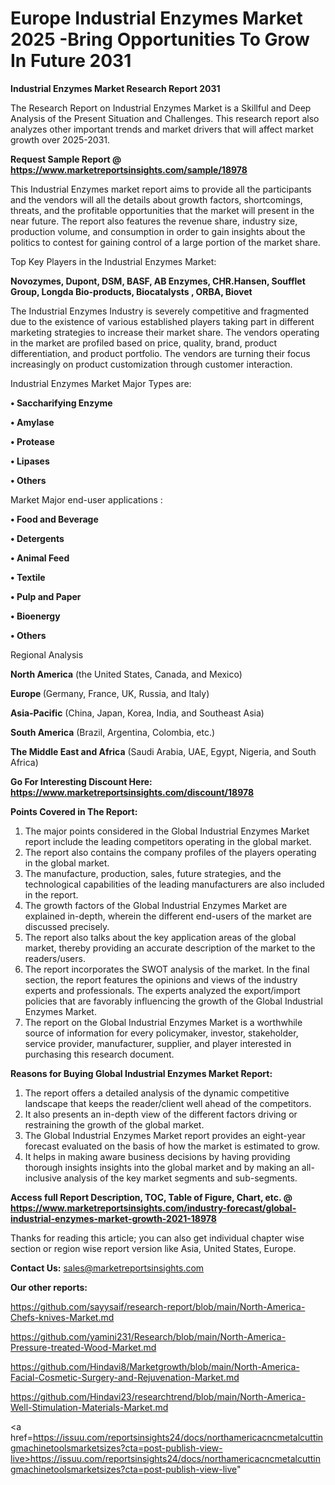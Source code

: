 # Europe Industrial Enzymes Market 2025 -Bring Opportunities To Grow In Future 2031

<strong>Industrial Enzymes Market Research Report 2031</strong>

The Research Report on Industrial Enzymes Market is a Skillful and Deep Analysis of the Present Situation and Challenges. This research report also analyzes other important trends and market drivers that will affect market growth over 2025-2031.

<strong>Request Sample Report @ <a href=https://www.marketreportsinsights.com/sample/18978>https://www.marketreportsinsights.com/sample/18978</a></strong>

This Industrial Enzymes market report aims to provide all the participants and the vendors will all the details about growth factors, shortcomings, threats, and the profitable opportunities that the market will present in the near future. The report also features the revenue share, industry size, production volume, and consumption in order to gain insights about the politics to contest for gaining control of a large portion of the market share.

Top Key Players in the Industrial Enzymes Market:

<strong>Novozymes, Dupont, DSM, BASF, AB Enzymes, CHR.Hansen, Soufflet Group, Longda Bio-products, Biocatalysts , ORBA, Biovet</strong>

The Industrial Enzymes Industry is severely competitive and fragmented due to the existence of various established players taking part in different marketing strategies to increase their market share. The vendors operating in the market are profiled based on price, quality, brand, product differentiation, and product portfolio. The vendors are turning their focus increasingly on product customization through customer interaction.

Industrial Enzymes Market Major Types are:

<strong>• Saccharifying Enzyme

• Amylase

• Protease

• Lipases

• Others</strong>

Market Major end-user applications :

<strong>• Food and Beverage

• Detergents

• Animal Feed

• Textile

• Pulp and Paper

• Bioenergy

• Others</strong>

Regional Analysis

</u><strong><b>North America</b></strong> (the United States, Canada, and Mexico)

<strong><b>Europe </b></strong>(Germany, France, UK, Russia, and Italy)

<strong><b>Asia-Pacific</b></strong> (China, Japan, Korea, India, and Southeast Asia)

<strong><b>South America</b></strong> (Brazil, Argentina, Colombia, etc.)

<strong><b>The Middle East and Africa</b></strong> (Saudi Arabia, UAE, Egypt, Nigeria, and South Africa)

<strong>Go For Interesting Discount Here: <a href=https://www.marketreportsinsights.com/discount/18978>https://www.marketreportsinsights.com/discount/18978</a></strong>

<strong>Points Covered in The Report:</strong>
<ol>
  <li>The major points considered in the Global Industrial Enzymes Market report include the leading competitors operating in the global market.</li>
  <li>The report also contains the company profiles of the players operating in the global market.</li>
  <li>The manufacture, production, sales, future strategies, and the technological capabilities of the leading manufacturers are also included in the report.</li>
  <li>The growth factors of the Global Industrial Enzymes Market are explained in-depth, wherein the different end-users of the market are discussed precisely.</li>
  <li>The report also talks about the key application areas of the global market, thereby providing an accurate description of the market to the readers/users.</li>
  <li>The report incorporates the SWOT analysis of the market. In the final section, the report features the opinions and views of the industry experts and professionals. The experts analyzed the export/import policies that are favorably influencing the growth of the Global Industrial Enzymes Market.</li>
  <li>The report on the Global Industrial Enzymes Market is a worthwhile source of information for every policymaker, investor, stakeholder, service provider, manufacturer, supplier, and player interested in purchasing this research document.</li>
</ol>
<strong>Reasons for Buying Global Industrial Enzymes Market Report:</strong>

<ol>
  <li>The report offers a detailed analysis of the dynamic competitive landscape that keeps the reader/client well ahead of the competitors.</li>
  <li>It also presents an in-depth view of the different factors driving or restraining the growth of the global market.</li>
  <li>The Global Industrial Enzymes Market report provides an eight-year forecast evaluated on the basis of how the market is estimated to grow.</li>
  <li>It helps in making aware business decisions by having providing thorough insights insights into the global market and by making an all-inclusive analysis of the key market segments and sub-segments.</li>
</ol>
<strong>Access full Report Description, TOC, Table of Figure, Chart, etc. @ <a href=https://www.marketreportsinsights.com/industry-forecast/global-industrial-enzymes-market-growth-2021-18978>https://www.marketreportsinsights.com/industry-forecast/global-industrial-enzymes-market-growth-2021-18978</a></strong>


Thanks for reading this article; you can also get individual chapter wise section or region wise report version like Asia, United States, Europe.

<strong>Contact Us:</strong>
sales@marketreportsinsights.com

<strong>Our other reports:</strong>

<a href=https://github.com/sayysaif/research-report/blob/main/North-America-Chefs-knives-Market.md>https://github.com/sayysaif/research-report/blob/main/North-America-Chefs-knives-Market.md</a>

<a href=https://github.com/yamini231/Research/blob/main/North-America-Pressure-treated-Wood-Market.md>https://github.com/yamini231/Research/blob/main/North-America-Pressure-treated-Wood-Market.md</a>

<a href=https://github.com/Hindavi8/Marketgrowth/blob/main/North-America-Facial-Cosmetic-Surgery-and-Rejuvenation-Market.md>https://github.com/Hindavi8/Marketgrowth/blob/main/North-America-Facial-Cosmetic-Surgery-and-Rejuvenation-Market.md</a>

<a href=https://github.com/Hindavi23/researchtrend/blob/main/North-America-Well-Stimulation-Materials-Market.md>https://github.com/Hindavi23/researchtrend/blob/main/North-America-Well-Stimulation-Materials-Market.md</a>

<a href=https://issuu.com/reportsinsights24/docs/northamericacncmetalcuttingmachinetoolsmarketsizes?cta=post-publish-view-live>https://issuu.com/reportsinsights24/docs/northamericacncmetalcuttingmachinetoolsmarketsizes?cta=post-publish-view-live</a>"
